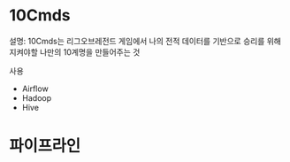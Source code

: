 # 10Cmds
설명: 10Cmds는 리그오브레전드 게임에서 나의 전적 데이터를 기반으로 승리를 위해 지켜야할 나만의 10계명을 만들어주는 것

사용
- Airflow
- Hadoop
- Hive

# 파이프라인
